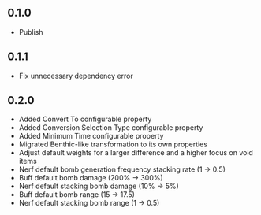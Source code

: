 ## 0.1.0
- Publish

## 0.1.1
- Fix unnecessary dependency error

## 0.2.0
- Added Convert To configurable property
- Added Conversion Selection Type configurable property
- Added Minimum Time configurable property
- Migrated Benthic-like transformation to its own properties
- Adjust default weights for a larger difference and a higher focus on void items
- Nerf default bomb generation frequency stacking rate (1 -> 0.5)
- Buff default bomb damage (200% -> 300%)
- Nerf default stacking bomb damage (10% -> 5%)
- Buff default bomb range (15 -> 17.5)
- Nerf default stacking bomb range (1 -> 0.5)